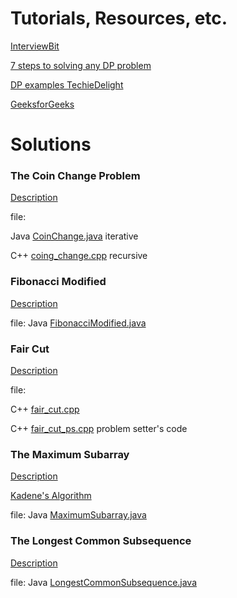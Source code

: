 # Tutorials, Resources, etc.
[InterviewBit](https://www.interviewbit.com/courses/programming/topics/dynamic-programming/)

[7 steps to solving any DP problem](http://blog.refdash.com/dynamic-programming-tutorial-example/)

[DP examples TechieDelight](https://www.techiedelight.com/Category/dynamic-programming/)

[GeeksforGeeks](https://www.geeksforgeeks.org/dynamic-programming/)

# Solutions

### The Coin Change Problem
[Description](https://www.hackerrank.com/challenges/coin-change/problem)

file: 

Java [CoinChange.java](CoinChange.java) iterative

C++ [coing_change.cpp](coin_change.cpp) recursive

### Fibonacci Modified
[Description](https://www.hackerrank.com/challenges/fibonacci-modified/problem)

file: Java [FibonacciModified.java](FibonacciModified.java)

### Fair Cut
[Description](https://www.hackerrank.com/challenges/fair-cut/problem)

file:

C++ [fair_cut.cpp](fair_cut.cpp)

C++ [fair_cut_ps.cpp](fair_cut_ps.cpp) problem setter's code

### The Maximum Subarray
[Description](https://www.hackerrank.com/challenges/maxsubarray/problem)

[Kadene's Algorithm](https://en.wikipedia.org/wiki/Maximum_subarray_problem)

file: Java [MaximumSubarray.java](MaximumSubarray.java)

### The Longest Common Subsequence
[Description](https://www.hackerrank.com/challenges/dynamic-programming-classics-the-longest-common-subsequence/problem)

file: Java [LongestCommonSubsequence.java](LongestCommonSubsequence.java)
